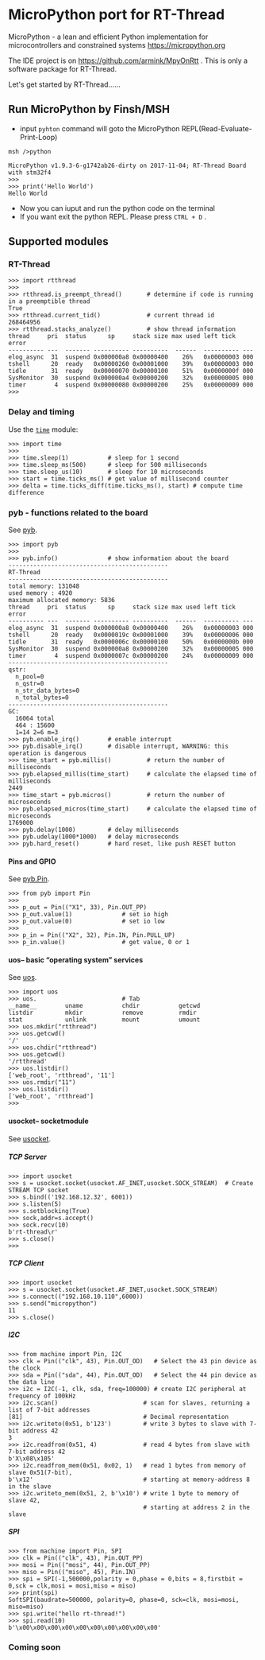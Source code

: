 # MicroPython port for RT-Thread

MicroPython - a lean and efficient Python implementation for microcontrollers and constrained systems https://micropython.org

The IDE project is on https://github.com/armink/MpyOnRtt . This is only a software package for RT-Thread.

Let's get started by RT-Thread……

## Run MicroPython by Finsh/MSH

- input `pyhton` command will goto the MicroPython REPL(Read-Evaluate-Print-Loop)

```
msh />python

MicroPython v1.9.3-6-g1742ab26-dirty on 2017-11-04; RT-Thread Board with stm32f4
>>> 
>>> print('Hello World')
Hello World
```

- Now you can iuput and run the python code on the terminal
- If you want exit the python REPL. Please press `CTRL + D` .

## Supported modules

### RT-Thread

```
>>> import rtthread
>>> 
>>> rtthread.is_preempt_thread()       # determine if code is running in a preemptible thread
True
>>> rtthread.current_tid()             # current thread id
268464956
>>> rtthread.stacks_analyze()          # show thread information
thread     pri  status      sp     stack size max used left tick  error
---------- ---  ------- ---------- ----------  ------  ---------- ---
elog_async  31  suspend 0x000000a8 0x00000400    26%   0x00000003 000
tshell      20  ready   0x00000260 0x00001000    39%   0x00000003 000
tidle       31  ready   0x00000070 0x00000100    51%   0x0000000f 000
SysMonitor  30  suspend 0x000000a4 0x00000200    32%   0x00000005 000
timer        4  suspend 0x00000080 0x00000200    25%   0x00000009 000
>>> 
```

### Delay and timing

Use the [`time`](http://docs.micropython.org/en/latest/pyboard/library/utime.html#module-utime) module:

```
>>> import time
>>> 
>>> time.sleep(1)           # sleep for 1 second
>>> time.sleep_ms(500)      # sleep for 500 milliseconds
>>> time.sleep_us(10)       # sleep for 10 microseconds
>>> start = time.ticks_ms() # get value of millisecond counter
>>> delta = time.ticks_diff(time.ticks_ms(), start) # compute time difference
```

### pyb - functions related to the board

See [pyb](http://docs.micropython.org/en/latest/pyboard/library/pyb.html).

```
>>> import pyb
>>>
>>> pyb.info()              # show information about the board
---------------------------------------------
RT-Thread
---------------------------------------------
total memory: 131048
used memory : 4920
maximum allocated memory: 5836
thread     pri  status      sp     stack size max used left tick  error
---------- ---  ------- ---------- ----------  ------  ---------- ---
elog_async  31  suspend 0x000000a8 0x00000400    26%   0x00000003 000
tshell      20  ready   0x0000019c 0x00001000    39%   0x00000006 000
tidle       31  ready   0x0000006c 0x00000100    50%   0x0000000b 000
SysMonitor  30  suspend 0x000000a8 0x00000200    32%   0x00000005 000
timer        4  suspend 0x0000007c 0x00000200    24%   0x00000009 000
---------------------------------------------
qstr:
  n_pool=0
  n_qstr=0
  n_str_data_bytes=0
  n_total_bytes=0
---------------------------------------------
GC:
  16064 total
  464 : 15600
  1=14 2=6 m=3
>>> pyb.enable_irq()        # enable interrupt
>>> pyb.disable_irq()       # disable interrupt, WARNING: this operation is dangerous
>>> time_start = pyb.millis()          # return the number of milliseconds
>>> pyb.elapsed_millis(time_start)     # calculate the elapsed time of milliseconds
2449
>>> time_start = pyb.micros()          # return the number of microseconds
>>> pyb.elapsed_micros(time_start)     # calculate the elapsed time of microseconds
1769000
>>> pyb.delay(1000)         # delay milliseconds
>>> pyb.udelay(1000*1000)   # delay microseconds
>>> pyb.hard_reset()        # hard reset, like push RESET button
```

#### Pins and GPIO

See [pyb.Pin](http://docs.micropython.org/en/latest/pyboard/library/pyb.Pin.html#pyb-pin).

```
>>> from pyb import Pin
>>> 
>>> p_out = Pin(("X1", 33), Pin.OUT_PP)
>>> p_out.value(1)              # set io high
>>> p_out.value(0)              # set io low
>>> 
>>> p_in = Pin(("X2", 32), Pin.IN, Pin.PULL_UP)
>>> p_in.value()                # get value, 0 or 1
```

#### uos– basic “operating system” services

See [uos](http://docs.micropython.org/en/latest/pyboard/library/uos.html).

```
>>> import uos
>>> uos.                        # Tab 
__name__        uname           chdir           getcwd
listdir         mkdir           remove          rmdir
stat            unlink          mount           umount
>>> uos.mkdir("rtthread")
>>> uos.getcwd()
'/'
>>> uos.chdir("rtthread")
>>> uos.getcwd()
'/rtthread'
>>> uos.listdir()
['web_root', 'rtthread', '11']
>>> uos.rmdir("11")
>>> uos.listdir()
['web_root', 'rtthread']
>>> 
```

#### usocket– socketmodule

See [usocket](http://docs.micropython.org/en/latest/pyboard/library/usocket.html).

##### TCP Server

```
>>> import usocket 
>>> s = usocket.socket(usocket.AF_INET,usocket.SOCK_STREAM)  # Create STREAM TCP socket
>>> s.bind(('192.168.12.32', 6001))   
>>> s.listen(5)
>>> s.setblocking(True)
>>> sock,addr=s.accept()              
>>> sock.recv(10)                    
b'rt-thread\r'
>>> s.close()
>>> 
```

##### TCP Client

```
>>> import usocket 
>>> s = usocket.socket(usocket.AF_INET,usocket.SOCK_STREAM)
>>> s.connect(("192.168.10.110",6000))  
>>> s.send("micropython")               
11
>>> s.close()
```

#####  I2C

```
>>> from machine import Pin, I2C
>>> clk = Pin(("clk", 43), Pin.OUT_OD)   # Select the 43 pin device as the clock
>>> sda = Pin(("sda", 44), Pin.OUT_OD)   # Select the 44 pin device as the data line
>>> i2c = I2C(-1, clk, sda, freq=100000) # create I2C peripheral at frequency of 100kHz
>>> i2c.scan()                        # scan for slaves, returning a list of 7-bit addresses
[81]                                  # Decimal representation
>>> i2c.writeto(0x51, b'123')         # write 3 bytes to slave with 7-bit address 42
3 
>>> i2c.readfrom(0x51, 4)             # read 4 bytes from slave with 7-bit address 42
b'X\x08\x105'
>>> i2c.readfrom_mem(0x51, 0x02, 1)   # read 1 bytes from memory of slave 0x51(7-bit),
b'\x12'                               # starting at memory-address 8 in the slave
>>> i2c.writeto_mem(0x51, 2, b'\x10') # write 1 byte to memory of slave 42,
                                      # starting at address 2 in the slave
```

#####  SPI

```
>>> from machine import Pin, SPI
>>> clk = Pin(("clk", 43), Pin.OUT_PP)
>>> mosi = Pin(("mosi", 44), Pin.OUT_PP)
>>> miso = Pin(("miso", 45), Pin.IN)
>>> spi = SPI(-1,500000,polarity = 0,phase = 0,bits = 8,firstbit = 0,sck = clk,mosi = mosi,miso = miso)
>>> print(spi)
SoftSPI(baudrate=500000, polarity=0, phase=0, sck=clk, mosi=mosi, miso=miso)
>>> spi.write("hello rt-thread!")
>>> spi.read(10)
b'\x00\x00\x00\x00\x00\x00\x00\x00\x00\x00'
```

### Coming soon
